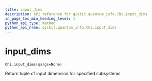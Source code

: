```yaml
---
title: input_dims
description: API reference for qiskit.quantum_info.Chi.input_dims
in_page_toc_min_heading_level: 1
python_api_type: method
python_api_name: qiskit.quantum_info.Chi.input_dims
---
```


# input\_dims

<span id="qiskit.quantum_info.Chi.input_dims" />

`Chi.input_dims(qargs=None)`

Return tuple of input dimension for specified subsystems.

